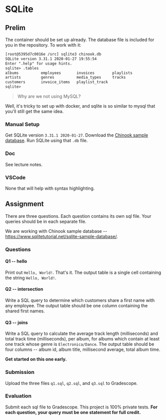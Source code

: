 # SQLite

## Prelim

The container should be set up already.
The database file is included for you in the repository.
To work with it:

```txt
[root@5395d7c0016e /src] sqlite3 chinook.db
SQLite version 3.31.1 2020-01-27 19:55:54
Enter ".help" for usage hints.
sqlite> .tables
albums          employees       invoices        playlists
artists         genres          media_types     tracks
customers       invoice_items   playlist_track
sqlite> 
```

> Why are we not using MySQL?

Well, it's tricky to set up with docker, and sqlite is so similar to mysql that you'll still get the same idea.

### Manual Setup

Get SQLite version `3.31.1 2020-01-27`.
Download the [Chinook sample database](https://cdn.sqlitetutorial.net/wp-content/uploads/2018/03/chinook.zip).
Run SQLite using that `.db` file.

### Doc

See lecture notes.

### VSCode

None that will help with syntax highlighting.

## Assignment

There are three questions.
Each question contains its own sql file.
Your queries should be in each separate file.

We are working with Chinook sample database -- <https://www.sqlitetutorial.net/sqlite-sample-database/>.

### Questions

#### Q1 -- hello

Print out `Hello, World!`.
That's it.
The output table is a single cell containing the string `Hello, World!`.

#### Q2 -- intersection

Write a SQL query to determine which customers share a first name with any employee.
The output table should be one column containing the shared first names.

#### Q3 -- joins

Write a SQL query to calculate the average track length (milliseconds) and total track time (milliseconds), per album, for albums which contain at least one track whose genre is `Electronica/Dance`.
The output table should be four columns -- album id, album title, millisecond average, total album time.

**Get started on this one early.**

### Submission

Upload the three files `q1.sql`, `q2.sql`, and `q3.sql` to Gradescope.

### Evaluation

Submit each sql file to Gradescope.
This project is 100% private tests.
**For each question, your query must be one statement for full credit.**
